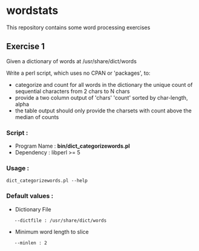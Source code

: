 # wordstats
This repository contains some word processing exercises

## Exercise 1
Given a dictionary of words at /usr/share/dict/words

Write a perl script, which uses no CPAN or 'packages', to:

- categorize and count for all words in the dictionary the unique count of sequential characters from 2 chars to N chars
- provide a two column output of 'chars' 'count' sorted by char-length, alpha
- the table output should only provide the charsets with count above the median of counts

### Script :
* Program Name : **bin/dict_categorizewords.pl**
* Dependency :   libperl >= 5

### Usage :
```
dict_categorizewords.pl --help
```

### Default values :
* Dictionary File
```
   --dictfile : /usr/share/dict/words
```
* Minimum word length to slice
```
   --minlen : 2
```
